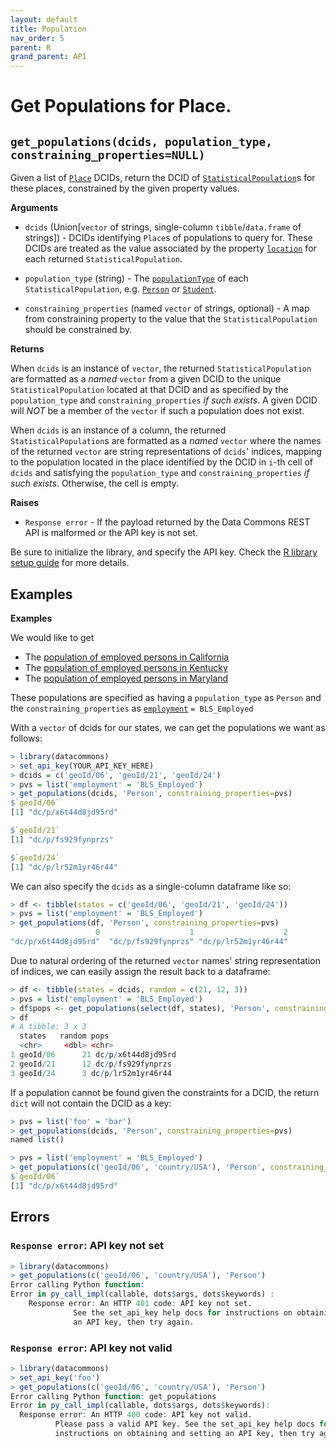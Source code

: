 ```yaml
---
layout: default
title: Population
nav_order: 5
parent: R
grand_parent: API
---
```


# Get Populations for Place.

## `get_populations(dcids, population_type, constraining_properties=NULL)`

Given a list of [`Place`](https://browser.datacommons.org/kg?dcid=Place) DCIDs,
return the DCID of
[`StatisticalPopulation`](https://browser.datacommons.org/kg?dcid=StatisticalPopulation)s
for these places, constrained by the given property values.

**Arguments**

* `dcids` (Union[`vector` of strings, single-column `tibble`/`data.frame` of strings]) - DCIDs
    identifying `Place`s of populations to query for.
    These DCIDs are treated as the value associated by the property
    [`location`](https://browser.datacommons.org/kg?dcid=location) for each
    returned `StatisticalPopulation`.

* `population_type` (string) - The
    [`populationType`](https://browser.datacommons.org/kg?dcid=populationType)
    of each `StatisticalPopulation`, e.g.
    [`Person`](https://browser.datacommons.org/kg?dcid=Person) or
    [`Student`](https://browser.datacommons.org/kg?dcid=Student).

* `constraining_properties` (named `vector` of strings, optional) -
      A map from constraining property to the value that the
      `StatisticalPopulation` should be constrained by.

**Returns**

When `dcids` is an instance of `vector`, the returned `StatisticalPopulation` are
formatted as a *named* `vector` from a given DCID to the unique `StatisticalPopulation`
located at that DCID and as specified by the `population_type` and
`constraining_properties` *if such exists*. A given DCID will *NOT* be a member
of the `vector` if such a population does not exist.

When `dcids` is an instance of a column, the returned `StatisticalPopulation`s
are formatted as a *named* `vector` where the names of the returned `vector`
are string representations of `dcids`' indices, mapping to the population
located in the place identified by the DCID in `i`-th cell of `dcids`
and satisfying the `population_type` and `constraining_properties`
*if such exists*. Otherwise, the cell is empty.

**Raises**

* `Response error` - If the payload returned by the Data Commons REST API is malformed or the API key is not set.

Be sure to initialize the library, and specify the API key. Check the [R library setup guide](/api/r/) for more details.

## Examples

**Examples**

We would like to get

* The [population of employed persons in California](https://browser.datacommons.org/kg?dcid=dc/p/x6t44d8jd95rd)
* The [population of employed persons in Kentucky](https://browser.datacommons.org/kg?dcid=dc/p/fs929fynprzs)
* The [population of employed persons in Maryland](https://browser.datacommons.org/kg?dcid=dc/p/lr52m1yr46r44>)

These populations are specified as having a
`population_type` as `Person` and the `constraining_properties`
as [`employment`](https://browser.datacommons.org/kg?dcid=employment)
`= BLS_Employed`

With a `vector` of dcids for our states, we can get the populations we
want as follows:

```r
> library(datacommons)
> set_api_key(YOUR_API_KEY_HERE)
> dcids = c('geoId/06', 'geoId/21', 'geoId/24')
> pvs = list('employment' = 'BLS_Employed')
> get_populations(dcids, 'Person', constraining_properties=pvs)
$`geoId/06`
[1] "dc/p/x6t44d8jd95rd"

$`geoId/21`
[1] "dc/p/fs929fynprzs"

$`geoId/24`
[1] "dc/p/lr52m1yr46r44"
```

We can also specify the `dcids` as a single-column dataframe like so:

```r
> df <- tibble(states = c('geoId/06', 'geoId/21', 'geoId/24'))
> pvs = list('employment' = 'BLS_Employed')
> get_populations(df, 'Person', constraining_properties=pvs)
                   0                    1                    2
"dc/p/x6t44d8jd95rd"  "dc/p/fs929fynprzs" "dc/p/lr52m1yr46r44"
```

Due to natural ordering of the returned `vector` names' string representation of
indices, we can easily assign the result back to a dataframe:

```r
> df <- tibble(states = dcids, random = c(21, 12, 3))
> pvs = list('employment' = 'BLS_Employed')
> df$pops <- get_populations(select(df, states), 'Person', constraining_properties=pvs)
> df
# A tibble: 3 x 3
  states   random pops              
  <chr>     <dbl> <chr>             
1 geoId/06      21 dc/p/x6t44d8jd95rd
2 geoId/21      12 dc/p/fs929fynprzs 
3 geoId/24      3 dc/p/lr52m1yr46r44
```

If a population cannot be found given the constraints for a DCID, the return `dict` will
not contain the DCID as a key:

```r
> pvs = list('foo' = 'bar')
> get_populations(dcids, 'Person', constraining_properties=pvs)
named list()

> pvs = list('employment' = 'BLS_Employed')
> get_populations(c('geoId/06', 'country/USA'), 'Person', constraining_properties=pvs)
$`geoId/06`
[1] "dc/p/x6t44d8jd95rd"
```

## Errors

### `Response error`: API key not set

```r
> library(datacommons)
> get_populations(c('geoId/06', 'country/USA'), 'Person')
Error calling Python function:
Error in py_call_impl(callable, dots$args, dots$keywords) : 
	Response error: An HTTP 401 code: API key not set.
	          See the set_api_key help docs for instructions on obtaining and setting
	          an API key, then try again.
```

### `Response error`: API key not valid

```r
> library(datacommons)
> set_api_key('foo')
> get_populations(c('geoId/06', 'country/USA'), 'Person')
Error calling Python function: get_populations
Error in py_call_impl(callable, dots$args, dots$keywords): 
  Response error: An HTTP 400 code: API key not valid.
          Please pass a valid API key. See the set_api_key help docs for
          instructions on obtaining and setting an API key, then try again.
```
